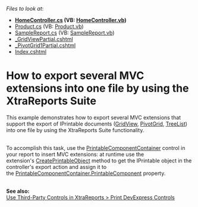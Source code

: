 <!-- default file list -->
*Files to look at*:

* **[HomeController.cs](./CS/T167275/Controllers/HomeController.cs) (VB: [HomeController.vb](./VB/T167275/Controllers/HomeController.vb))**
* [Product.cs](./CS/T167275/Models/Product.cs) (VB: [Product.vb](./VB/T167275/Models/Product.vb))
* [SampleReport.cs](./CS/T167275/Reports/SampleReport.cs) (VB: [SampleReport.vb](./VB/T167275/Reports/SampleReport.vb))
* [_GridViewPartial.cshtml](./CS/T167275/Views/Home/_GridViewPartial.cshtml)
* [_PivotGrid1Partial.cshtml](./CS/T167275/Views/Home/_PivotGrid1Partial.cshtml)
* [Index.cshtml](./CS/T167275/Views/Home/Index.cshtml)
<!-- default file list end -->
# How to export several MVC extensions into one file by using the XtraReports Suite


<p>This example demonstrates how to export several MVC extensions that support the export of IPrintable documents (<a href="https://docs.devexpress.com/AspNet/5823/components/grid-view">GridView</a>, <a href="https://docs.devexpress.com/AspNet/5830/components/pivot-grid">PivotGrid</a>, <a href="https://docs.devexpress.com/AspNet/7928/components/tree-list">TreeList</a>) into one file by using the XtraReports Suite functionality.</p>
<p><br />To accomplish this task, use the <a href="http://docs.devexpress.devx/XtraReports/DevExpress.XtraReports.UI.PrintableComponentContainer">PrintableComponentContainer</a> control in your report to insert MVC extensions: at runtime use the extension's <a href="https://docs.devexpress.com/AspNetMvc/DevExpress.Web.Mvc.GridViewExtension.CreatePrintableObject(DevExpress.Web.Mvc.GridViewSettings-System.Object)">CreatePrintableObject</a> method to get the IPrintable object in the controller's export action and assign it to the <a href="https://docs.devexpress.com/XtraReports/DevExpress.XtraReports.UI.PrintableComponentContainer.PrintableComponent">PrintableComponentContainer.PrintableComponent</a> property.</p>
<br /><strong>See also:<br /></strong><a href="https://docs.devexpress.com/XtraReports/2608/detailed-guide-to-devexpress-reporting/use-report-controls/use-third-party-controls">Use Third-Party Controls in XtraReports > Print DevExpress Controls</a> <strong><br /></strong>

<br/>


